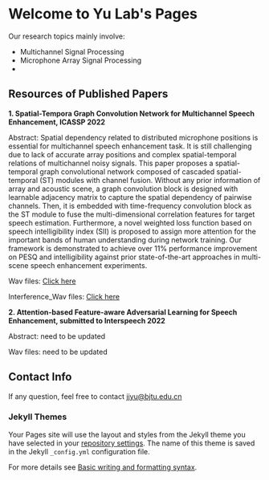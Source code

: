 # Welcome to Yu Lab's Pages

Our research topics mainly involve:
 - Multichannel Signal Processing
 - Microphone Array Signal Processing
 - 

## Resources of Published Papers

**1. Spatial-Tempora Graph Convolution Network for Multichannel Speech Enhancement, ICASSP 2022**

   Abstract: Spatial dependency related to distributed microphone positions is essential for multichannel speech enhancement task. It is still challenging due to lack of accurate array positions and complex spatial-temporal relations of multichannel noisy signals. This paper proposes a spatial-temporal graph convolutional network composed of cascaded spatial-temporal (ST) modules with channel fusion. Without any prior information of array and acoustic scene, a graph convolution block is designed with learnable adjacency matrix to capture the spatial dependency of pairwise channels. Then, it is embedded with time-frequency convolution block as the ST module to fuse the multi-dimensional correlation features for target speech estimation. Furthermore, a novel weighted loss function based on speech intelligibility index (SII) is proposed to assign more attention for the important bands of human understanding during network training. Our framework is demonstrated to achieve over 11% performance improvement on PESQ and intelligibility against prior state-of-the-art approaches in multi-scene speech enhancement experiments.

   Wav files: [Click here](http://ahuei.github.io/stgcsen "wav")
   
   Interference_Wav files: [Click here](http://htmlpreview.github.io/?https://github.com/YuLabs/YuLabs.github.io/blob/gh-pages/wav/STGCSEN_Interference/index.html "wav")


**2. Attention-based Feature-aware Adversarial Learning for Speech Enhancement, submitted to Interspeech 2022**

   Abstract:  need to be updated

   Wav files: need to be updated


## Contact Info
If any question, feel free to contact <jjyu@bjtu.edu.cn>


### Jekyll Themes

Your Pages site will use the layout and styles from the Jekyll theme you have selected in your [repository settings](https://github.com/crystalyuu/YuLab.github.io/settings/pages). The name of this theme is saved in the Jekyll `_config.yml` configuration file.

For more details see [Basic writing and formatting syntax](https://docs.github.com/en/github/writing-on-github/getting-started-with-writing-and-formatting-on-github/basic-writing-and-formatting-syntax).



